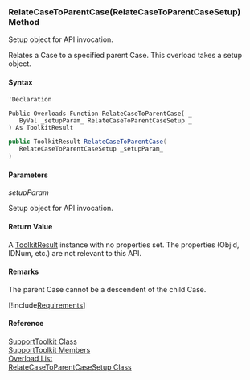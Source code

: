 ﻿### RelateCaseToParentCase(RelateCaseToParentCaseSetup) Method

Setup object for API invocation.

Relates a Case to a specified parent Case. This overload takes a setup object.

#### Syntax

```vbnet
'Declaration

Public Overloads Function RelateCaseToParentCase( _
   ByVal _setupParam_ RelateCaseToParentCaseSetup _
) As ToolkitResult
```

```csharp
public ToolkitResult RelateCaseToParentCase( 
   RelateCaseToParentCaseSetup _setupParam_
)
```

#### Parameters

_setupParam_

Setup object for API invocation.

#### Return Value

A [ToolkitResult](FChoice.Toolkits.Clarify~FChoice.Toolkits.Clarify.ToolkitResult.md) instance with no properties set. The properties (Objid, IDNum, etc.) are not relevant to this API.

#### Remarks

The parent Case cannot be a descendent of the child Case.

[!include[Requirements](../partials/requirements.md)]

#### Reference

[SupportToolkit Class](FChoice.Toolkits.Clarify~FChoice.Toolkits.Clarify.Support.SupportToolkit.md)  
[SupportToolkit Members](FChoice.Toolkits.Clarify~FChoice.Toolkits.Clarify.Support.SupportToolkit_members.md)  
[Overload List](FChoice.Toolkits.Clarify~FChoice.Toolkits.Clarify.Support.SupportToolkit~RelateCaseToParentCase.md)  
[RelateCaseToParentCaseSetup Class](FChoice.Toolkits.Clarify~FChoice.Toolkits.Clarify.Support.RelateCaseToParentCaseSetup.md)